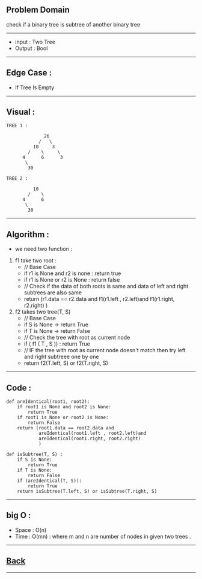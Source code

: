 ## Problem Domain
check if a binary tree is subtree of another binary tree

---
- input : Two Tree
- Output : Bool

---
## Edge Case :
- If Tree Is Empty

---
## Visual :
```
TREE 1 :

              26
            /   \
          10     3
        /    \     \
      4      6      3
       \
        30
```
```
TREE 2 :

          10
        /    \
      4      6
       \
        30
```

---
## Algorithm : 
- we need two function :
1. f1 take two root :
    - // Base Case
   - if r1 is None and r2 is none : return true
   - if r1 is None or r2 is None : return false
   - // Check if the data of both roots is same and data of left and right subtrees are also same
   - return (r1.data == r2.data and
            f1(r1.left , r2.left)and
            f1(r1.right, r2.right)
            )
2. f2 takes two tree(T, S)
    - // Base Case
    - if S is None -> return True
    - if T is None -> return False
    - // Check the tree with root as current node
    - if ( f1 ( T , S )) : return True
    - // IF the tree with root as current node doesn't match then try left and right subtreee one by one
    - return f2(T.left, S) or f2(T.right, S)

---
## Code :
```
def areIdentical(root1, root2):
    if root1 is None and root2 is None:
        return True
    if root1 is None or root2 is None:
        return False 
    return (root1.data == root2.data and
            areIdentical(root1.left , root2.left)and
            areIdentical(root1.right, root2.right)
            )
```

```
def isSubtree(T, S) :
    if S is None:
        return True
    if T is None:
        return False
    if (areIdentical(T, S)):
        return True
    return isSubtree(T.left, S) or isSubtree(T.right, S)
```

---
## big O : 
- Space : O(n)
- Time : O(mn) : where m and n are number of nodes in given two trees . 

---
## [Back](./README.md)

---